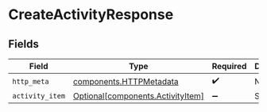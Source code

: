 # CreateActivityResponse


## Fields

| Field                                                                        | Type                                                                         | Required                                                                     | Description                                                                  |
| ---------------------------------------------------------------------------- | ---------------------------------------------------------------------------- | ---------------------------------------------------------------------------- | ---------------------------------------------------------------------------- |
| `http_meta`                                                                  | [components.HTTPMetadata](../../models/components/httpmetadata.md)           | :heavy_check_mark:                                                           | N/A                                                                          |
| `activity_item`                                                              | [Optional[components.ActivityItem]](../../models/components/activityitem.md) | :heavy_minus_sign:                                                           | Success                                                                      |